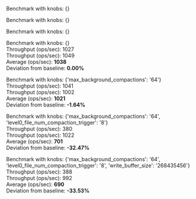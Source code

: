 

Benchmark with knobs: {}  

Benchmark with knobs: {}  

Benchmark with knobs: {}  

Benchmark with knobs: {}  
Throughput (ops/sec): 1027  
Throughput (ops/sec): 1049  
Average (ops/sec): **1038**  
Deviation from baseline: **0.00%**  

Benchmark with knobs: {'max_background_compactions': '64'}  
Throughput (ops/sec): 1041  
Throughput (ops/sec): 1002  
Average (ops/sec): **1021**  
Deviation from baseline: **-1.64%**  

Benchmark with knobs: {'max_background_compactions': '64', 'level0_file_num_compaction_trigger': '8'}  
Throughput (ops/sec): 380  
Throughput (ops/sec): 1022  
Average (ops/sec): **701**  
Deviation from baseline: **-32.47%**  

Benchmark with knobs: {'max_background_compactions': '64', 'level0_file_num_compaction_trigger': '8', 'write_buffer_size': '268435456'}  
Throughput (ops/sec): 388  
Throughput (ops/sec): 992  
Average (ops/sec): **690**  
Deviation from baseline: **-33.53%**  
